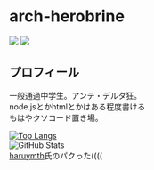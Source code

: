 # arch-herobrine
![](https://komarev.com/ghpvc/?username=arch-herobrine)
[![](https://img.shields.io/badge/chat-on_discord-7289da.svg?style=flat-square)](https://discord.gg/reject)
## プロフィール
一般通過中学生。アンテ・デルタ狂。</br>
node.jsとかhtmlとかはある程度書ける</br>
もはやクソコード置き場。</br>

[![Top Langs](https://github-readme-stats.vercel.app/api/top-langs/?username=arch-herobrine&layout=compact&langs_count=6&theme=dark)](https://github.com/anuraghazra/github-readme-stats)<br>
![GitHub Stats](https://github-readme-stats.vercel.app/api?username=arch-herobrine&show_icons=true&theme=radical)<br>
[haruymth](https://github.com/haruymth)氏のパクった((((
